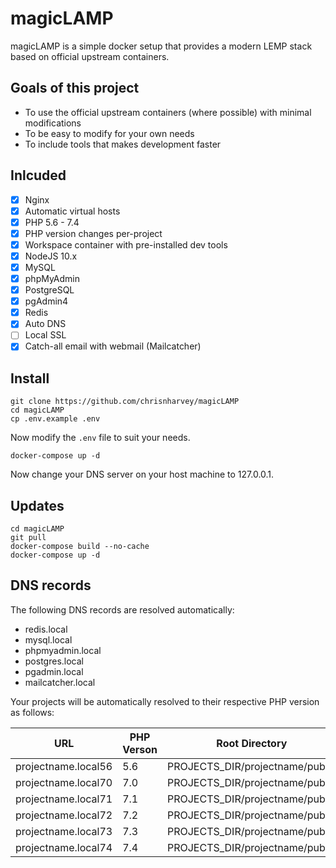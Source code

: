 # magicLAMP

magicLAMP is a simple docker setup that provides a modern LEMP stack based on official upstream containers.

## Goals of this project

- To use the official upstream containers (where possible) with minimal modifications
- To be easy to modify for your own needs
- To include tools that makes development faster

## Inlcuded

- [x] Nginx
- [x] Automatic virtual hosts
- [x] PHP 5.6 - 7.4
- [x] PHP version changes per-project
- [x] Workspace container with pre-installed dev tools
- [x] NodeJS 10.x
- [x] MySQL
- [x] phpMyAdmin
- [x] PostgreSQL
- [x] pgAdmin4
- [x] Redis
- [x] Auto DNS
- [ ] Local SSL
- [x] Catch-all email with webmail (Mailcatcher)

## Install

```
git clone https://github.com/chrisnharvey/magicLAMP
cd magicLAMP
cp .env.example .env
```

Now modify the ```.env``` file to suit your needs.

```
docker-compose up -d
```

Now change your DNS server on your host machine to 127.0.0.1.

## Updates

```
cd magicLAMP
git pull
docker-compose build --no-cache
docker-compose up -d
```

## DNS records

The following DNS records are resolved automatically:

- redis.local
- mysql.local
- phpmyadmin.local
- postgres.local
- pgadmin.local
- mailcatcher.local

Your projects will be automatically resolved to their respective PHP version as follows:

| URL                 | PHP Verson | Root Directory                  |
| ------------------- | ---------- | ------------------------------- |
| projectname.local56 | 5.6        | PROJECTS_DIR/projectname/public |
| projectname.local70 | 7.0        | PROJECTS_DIR/projectname/public |
| projectname.local71 | 7.1        | PROJECTS_DIR/projectname/public |
| projectname.local72 | 7.2        | PROJECTS_DIR/projectname/public |
| projectname.local73 | 7.3        | PROJECTS_DIR/projectname/public |
| projectname.local74 | 7.4        | PROJECTS_DIR/projectname/public |
